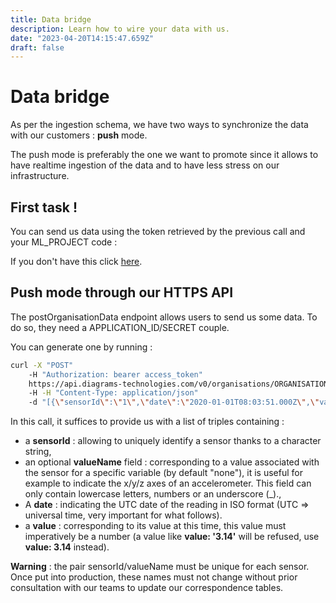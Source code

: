 ```yaml
---
title: Data bridge
description: Learn how to wire your data with us.
date: "2023-04-20T14:15:47.659Z"
draft: false
---
```


# Data bridge

As per the ingestion schema, we have two ways to synchronize the data with our customers : **push** mode.

The push mode is preferably the one we want to promote since it allows to have realtime ingestion of the data and to have less stress on
our infrastructure.

## First task !

You can send us data using the token retrieved by the previous call and your ML_PROJECT code :

If you don't have this click [here](/authentication).

## Push mode through our HTTPS API

The postOrganisationData endpoint allows users to send us some data. To do so, they need a APPLICATION_ID/SECRET couple.

You can generate one by running :

```sh
curl -X "POST"
    -H "Authorization: bearer access_token"
    https://api.diagrams-technologies.com/v0/organisations/ORGANISATION_ID/data/ML_PROJECT
    -H -H "Content-Type: application/json"
    -d "[{\"sensorId\":\"1\",\"date\":\"2020-01-01T08:03:51.000Z\",\"value\":19.9},{\"sensorId\":\"2\",\"date\":\"2020-01-01T08:03:51.000Z\",\"value\":0},{\"sensorId\":\"3\",\"date\":\"2020-01-01T08:03:51.000Z\",\"value\":\"1\"}]"
```

In this call, it suffices to provide us with a list of triples containing :
- a **sensorId** : allowing to uniquely identify a sensor thanks to a character string,
- an optional **valueName** field : corresponding to a value associated with the sensor for a specific variable (by default &quot;none&quot;), it is useful for example to indicate the x/y/z axes of an accelerometer. This field can only contain lowercase letters, numbers or an underscore (_).,
- A **date** : indicating the UTC date of the reading in ISO format (UTC => universal time, very important for what follows).
- a **value** : corresponding to its value at this time, this value must imperatively be a number (a value like **value: '3.14'** will be refused, use **value: 3.14** instead).

**Warning** : the pair sensorId/valueName must be unique for each sensor.
 Once put into production, these names must not change without prior consultation with our teams to update our correspondence tables.
